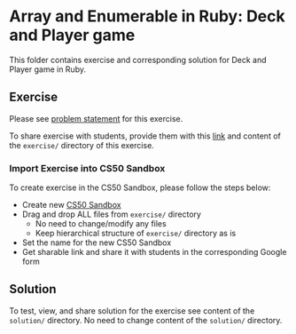 # Array and Enumerable in Ruby: Deck and Player game
This folder contains exercise and corresponding solution for Deck and Player game in Ruby.

## Exercise
Please see [problem statement](https://docs.google.com/document/d/1ntqlNa-nY5eWrzi021HB5wpbmVzDgiH38cHAb-ygNAc/edit?usp=sharing)
for this exercise.

To share exercise with students, provide them with this [link](https://docs.google.com/document/d/1ntqlNa-nY5eWrzi021HB5wpbmVzDgiH38cHAb-ygNAc/edit?usp=sharing)
and content of the `exercise/` directory of this exercise.
### Import Exercise into CS50 Sandbox
To create exercise in the CS50 Sandbox, please follow the steps below:
* Create new [CS50 Sandbox](https://sandbox.cs50.io)
* Drag and drop ALL files from `exercise/` directory
  * No need to change/modify any files
  * Keep hierarchical structure of `exercise/` directory as is
* Set the name for the new CS50 Sandbox
* Get sharable link and share it with students in the corresponding Google form

## Solution
To test, view, and share solution for the exercise see content of the `solution/` directory. No need to change content
of the `solution/` directory.
